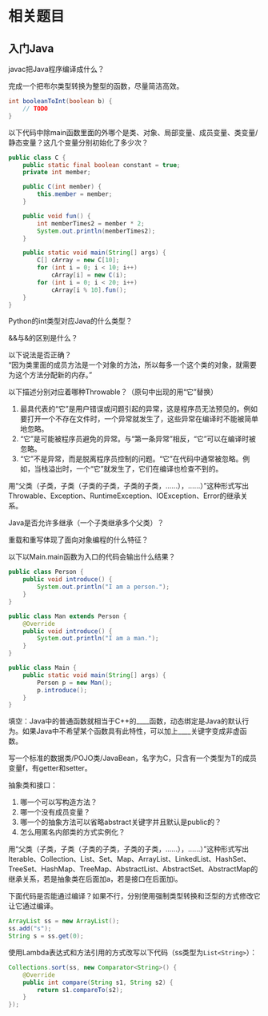 # 相关题目
## 入门Java
javac把Java程序编译成什么？

完成一个把布尔类型转换为整型的函数，尽量简洁高效。
```java
int booleanToInt(boolean b) {
    // TODO
}
```

以下代码中除main函数里面的外哪个是类、对象、局部变量、成员变量、类变量/静态变量？这几个变量分别初始化了多少次？
```java
public class C {
    public static final boolean constant = true;
    private int member;

    public C(int member) {
        this.member = member;
    }

    public void fun() {
        int memberTimes2 = member * 2;
        System.out.println(memberTimes2);
    }

    public static void main(String[] args) {
        C[] cArray = new C[10];
        for (int i = 0; i < 10; i++) 
            cArray[i] = new C(i);
        for (int i = 0; i < 20; i++)
            cArray[i % 10].fun();
    }
}
```

Python的int类型对应Java的什么类型？

&&与&的区别是什么？

以下说法是否正确？  
“因为类里面的成员方法是一个对象的方法，所以每多一个这个类的对象，就需要为这个方法分配新的内存。”

以下描述分别对应着哪种Throwable？（原句中出现的用“它”替换）
1. 最具代表的“它”是用户错误或问题引起的异常，这是程序员无法预见的。例如要打开一个不存在文件时，一个异常就发生了，这些异常在编译时不能被简单地忽略。
1. “它”是可能被程序员避免的异常。与“第一条异常”相反，“它”可以在编译时被忽略。
1. “它”不是异常，而是脱离程序员控制的问题。“它”在代码中通常被忽略。例如，当栈溢出时，一个“它”就发生了，它们在编译也检查不到的。

用“父类（子类，子类（子类的子类，子类的子类，……），……）”这种形式写出Throwable、Exception、RuntimeException、IOException、Error的继承关系。

Java是否允许多继承（一个子类继承多个父类）？

重载和重写体现了面向对象编程的什么特征？

以下以Main.main函数为入口的代码会输出什么结果？
```java
public class Person {
    public void introduce() {
        System.out.println("I am a person.");
    }
}
```
```java
public class Man extends Person {
    @Override
    public void introduce() {
        System.out.println("I am a man.");
    }
}
```
```java
public class Main {
    public static void main(String[] args) {
        Person p = new Man();
        p.introduce();
    }
}
```

填空：Java中的普通函数就相当于C++的\_\_\_\_函数，动态绑定是Java的默认行为。如果Java中不希望某个函数具有此特性，可以加上\_\_\_\_关键字变成非虚函数。

写一个标准的数据类/POJO类/JavaBean，名字为C，只含有一个类型为T的成员变量f，有getter和setter。

抽象类和接口：
1. 哪一个可以写构造方法？
1. 哪一个没有成员变量？
1. 哪一个的抽象方法可以省略abstract关键字并且默认是public的？
1. 怎么用匿名内部类的方式实例化？

用“父类（子类，子类（子类的子类，子类的子类，……），……）”这种形式写出Iterable、Collection、List、Set、Map、ArrayList、LinkedList、HashSet、TreeSet、HashMap、TreeMap、AbstractList、AbstractSet、AbstractMap的继承关系，若是抽象类在后面加a，若是接口在后面加i。

下面代码是否能通过编译？如果不行，分别使用强制类型转换和泛型的方式修改它让它通过编译。
```java
ArrayList ss = new ArrayList();
ss.add("s");
String s = ss.get(0);
```

使用Lambda表达式和方法引用的方式改写以下代码（ss类型为`List<String>`）：
```java
Collections.sort(ss, new Comparator<String>() {
    @Override
    public int compare(String s1, String s2) {
        return s1.compareTo(s2);
    }
});
```
